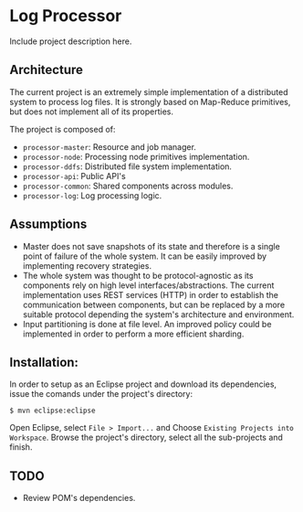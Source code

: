 Log Processor
======================

Include project description here.

## Architecture
The current project is an extremely simple implementation of a distributed system to process log files. It is strongly based on Map-Reduce primitives, but does not implement all of its properties.

The project is composed of:

 - `processor-master`: Resource and job manager.
 - `processor-node`: Processing node primitives implementation.
 - `processor-ddfs`: Distributed file system implementation.
 - `processor-api`: Public API's
 - `processor-common`: Shared components across modules.
 - `processor-log`: Log processing logic.

## Assumptions
 - Master does not save snapshots of its state and therefore is a single point of failure of the whole system. It can be easily improved by implementing recovery strategies.
 - The whole system was thought to be protocol-agnostic as its components rely on high level interfaces/abstractions. The current implementation uses REST services (HTTP) in order to establish the communication between components, but can be replaced by a more suitable protocol depending the system's architecture and environment.
 - Input partitioning is done at file level. An improved policy could be implemented in order to perform a more efficient sharding.

## Installation:
In order to setup as an Eclipse project and download its dependencies, issue the comands under the project's directory:

    $ mvn eclipse:eclipse

Open Eclipse, select `File > Import...` and Choose `Existing Projects into Workspace`. Browse the project's directory, select all the sub-projects and finish.

## TODO
- Review POM's dependencies.